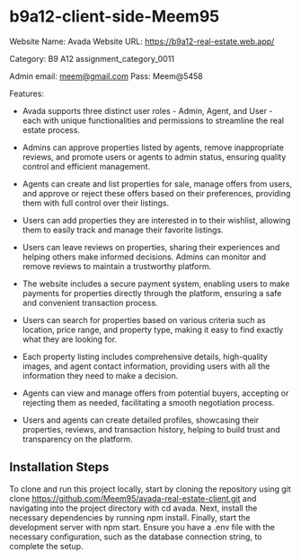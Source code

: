 ﻿# b9a12-client-side-Meem95

Website Name: Avada
Website URL: https://b9a12-real-estate.web.app/

Category:
B9 A12 assignment_category_0011

Admin
email: meem@gmail.com
Pass: Meem@5458


Features:

- Avada supports three distinct user roles - Admin, Agent, and User - each with unique functionalities and permissions to streamline the real estate process.
- Admins can approve properties listed by agents, remove inappropriate reviews, and promote users or agents to admin status, ensuring quality control and efficient management.

-  Agents can create and list properties for sale, manage offers from users, and approve or reject these offers based on their preferences, providing them with full control over their listings.

- Users can add properties they are interested in to their wishlist, allowing them to easily track and manage their favorite listings.

- Users can leave reviews on properties, sharing their experiences and helping others make informed decisions. Admins can monitor and remove reviews to maintain a trustworthy platform.

- The website includes a secure payment system, enabling users to make payments for properties directly through the platform, ensuring a safe and convenient transaction process.

- Users can search for properties based on various criteria such as location, price range, and property type, making it easy to find exactly what they are looking for.

- Each property listing includes comprehensive details, high-quality images, and agent contact information, providing users with all the information they need to make a decision.

- Agents can view and manage offers from potential buyers, accepting or rejecting them as needed, facilitating a smooth negotiation process.

- Users and agents can create detailed profiles, showcasing their properties, reviews, and transaction history, helping to build trust and transparency on the platform.


## Installation Steps

To clone and run this project locally, start by cloning the repository using git clone https://github.com/Meem95/avada-real-estate-client.git and navigating into the project directory with cd avada. Next, install the necessary dependencies by running npm install. Finally, start the development server with npm start. Ensure you have a .env file with the necessary configuration, such as the database connection string, to complete the setup.
